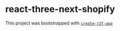 # react-three-next-shopify

This project was bootstrapped with [`create-r3f-app`](https://github.com/utsuboco/create-r3f-app)